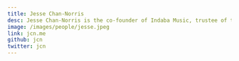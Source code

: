 ```yaml
---
title: Jesse Chan-Norris
desc: Jesse Chan-Norris is the co-founder of Indaba Music, trustee of the New York chapter of the Awesome Foundation and CTO of the Institute on Higher Awesome Studies. His eclectic career also includes stints as a theatrical lighting designer and management consultant. He enjoys taking photographs and riding his bike around NYC.
image: /images/people/jesse.jpeg
link: jcn.me
github: jcn
twitter: jcn
---
```


